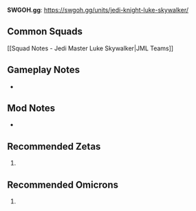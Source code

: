 **SWGOH.gg**: https://swgoh.gg/units/jedi-knight-luke-skywalker/

## Common Squads

[[Squad Notes - Jedi Master Luke Skywalker|JML Teams]]

## Gameplay Notes

 - 

## Mod Notes

 - 

## Recommended Zetas

1. 

## Recommended Omicrons

1. 